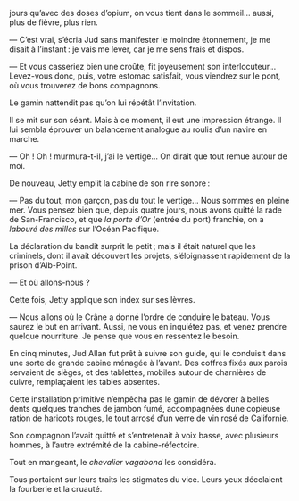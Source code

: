jours qu’avec des doses d’opium, on vous tient dans le sommeil... aussi, plus de fièvre, plus rien.

— C’est vrai, s’écria Jud sans manifester le moindre étonnement, je me
disait à l’instant : je vais me lever, car je me sens frais et dispos.

— Et vous casseriez bien une croûte, fit joyeusement son interlocuteur... Levez-vous donc, puis, votre estomac satisfait, vous viendrez sur le pont, où vous trouverez de bons compagnons.

Le gamin nattendit pas qu’on lui répétât l’invitation.

Il se mit sur son séant. Mais à ce moment, il eut une impression étrange. Il lui sembla éprouver un balancement analogue au roulis d’un navire en marche.

— Oh ! Oh ! murmura-t-il, j’ai le vertige... On dirait que tout remue autour de moi.

De nouveau, Jetty emplit la cabine de son rire sonore :

— Pas du tout, mon garçon, pas du tout le vertige... Nous sommes en
pleine mer. Vous pensez bien que, depuis quatre jours, nous avons quitté la rade de San-Francisco, et que _la porte d’Or_ (entrée du port) franchie, on a _labouré des milles_ sur l’Océan Pacifique.

La déclaration du bandit surprit le petit ; mais il était naturel que les criminels, dont il avait découvert les projets, s’éloignassent rapidement de la prison d’Alb-Point.

— Et où allons-nous ?

Cette fois, Jetty applique son index sur ses lèvres.

— Nous allons où le Crâne a donné l’ordre de conduire le bateau. Vous
saurez le but en arrivant. Aussi, ne vous en inquiétez pas, et venez prendre quelque nourriture. Je pense que vous en ressentez le besoin.

En cinq minutes, Jud Allan fut prêt à suivre son guide, qui le conduisit dans une sorte de grande cabine ménagée à l’avant. Des coffres fixés aux parois servaient de sièges, et des tablettes, mobiles autour de charnières de cuivre, remplaçaient les tables absentes.

Cette installation primitive n’empêcha pas le gamin de dévorer à belles dents quelques tranches de jambon fumé, accompagnées dune copieuse ration de haricots rouges, le tout arrosé d’un verre de vin rosé de Californie.

Son compagnon l’avait quitté et s’entretenait à voix basse, avec plusieurs hommes, à l’autre extrémité de la cabine-réfectoire.

Tout en mangeant, le _chevalier vagabond_ les considéra.

Tous portaient sur leurs traits les stigmates du vice. Leurs yeux décelaient la fourberie et la cruauté.
